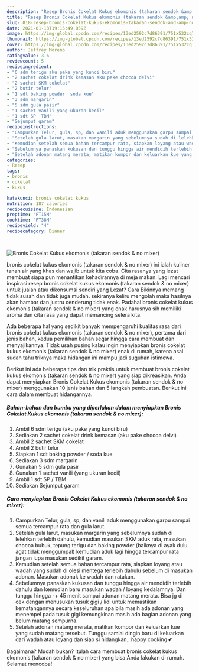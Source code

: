 ```yaml
---
description: "Resep Bronis Cokelat Kukus ekomonis (takaran sendok &amp;amp; no mixer) | Cara Buat Bronis Cokelat Kukus ekomonis (takaran sendok &amp;amp; no mixer) Yang Bikin Ngiler"
title: "Resep Bronis Cokelat Kukus ekomonis (takaran sendok &amp;amp; no mixer) | Cara Buat Bronis Cokelat Kukus ekomonis (takaran sendok &amp;amp; no mixer) Yang Bikin Ngiler"
slug: 818-resep-bronis-cokelat-kukus-ekomonis-takaran-sendok-and-amp-no-mixer-cara-buat-bronis-cokelat-kukus-ekomonis-takaran-sendok-and-amp-no-mixer-yang-bikin-ngiler
date: 2021-01-13T19:15:49.859Z
image: https://img-global.cpcdn.com/recipes/13ed2592c7d86391/751x532cq70/bronis-cokelat-kukus-ekomonis-takaran-sendok-no-mixer-foto-resep-utama.jpg
thumbnail: https://img-global.cpcdn.com/recipes/13ed2592c7d86391/751x532cq70/bronis-cokelat-kukus-ekomonis-takaran-sendok-no-mixer-foto-resep-utama.jpg
cover: https://img-global.cpcdn.com/recipes/13ed2592c7d86391/751x532cq70/bronis-cokelat-kukus-ekomonis-takaran-sendok-no-mixer-foto-resep-utama.jpg
author: Jeffrey Moreno
ratingvalue: 3.6
reviewcount: 5
recipeingredient:
- "6 sdm terigu aku pake yang kunci biru"
- "2 sachet cokelat drink kemasan aku pake chocoa delvi"
- "2 sachet SKM cokelat"
- "2 butir telur"
- "1 sdt baking powder  soda kue"
- "3 sdm margarin"
- "5 sdm gula pasir"
- "1 sachet vanili yang ukuran kecil"
- "1 sdt SP  TBM"
- "Sejumput garam"
recipeinstructions:
- "Campurkan Telur, gula, sp, dan vanili aduk menggunakan garpu sampai semua tercampur rata dan gula larut."
- "Setelah gula larut, masukan margarin yang sebelumnya sudah di lelehkan terlebih dahulu, kemudian masukan SKM aduk rata, masukan chocoa bubuk, tepung terigu dan baking powder (baiknya di ayak dulu agat tidak menggumpal) kemudian aduk lagi hingga tercampur rata jangan lupa masukan sedikit garam."
- "Kemudian setelah semua bahan tercampur rata, siapkan loyang atau wadah yang sudah di olesi mentega terlebih dahulu sebelum di masukan adonan. Masukan adonak ke wadah dan ratakan."
- "Sebelumnya panaskan kukusan dan tunggu hingga air mendidih terlebih dahulu dan kemudian baru masukan wadah / loyang kedalamnya. Dan tunggu hingga -+ 45 menit sampai adonan matang merata. Bisa jg di cek dengan menusukan tusuk gigi / lidi untuk memastikan kematangannya secara keseluruhan apa bila masih ada adonan yang menempel pada tusuk gigi kemungkinan masih ada bagian adonan yang belum matang sempurna."
- "Setelah adonan matang merata, matikan kompor dan keluarkan kue yang sudah matang tersebut. Tunggu samlai dingin baru di keluarkan dari wadah atau loyang dan siap si hidangkan.. happy cooking 💕"
categories:
- Resep
tags:
- bronis
- cokelat
- kukus

katakunci: bronis cokelat kukus 
nutrition: 187 calories
recipecuisine: Indonesian
preptime: "PT15M"
cooktime: "PT38M"
recipeyield: "4"
recipecategory: Dinner

---
```



![Bronis Cokelat Kukus ekomonis (takaran sendok &amp; no mixer)](https://img-global.cpcdn.com/recipes/13ed2592c7d86391/751x532cq70/bronis-cokelat-kukus-ekomonis-takaran-sendok-no-mixer-foto-resep-utama.jpg)


bronis cokelat kukus ekomonis (takaran sendok &amp; no mixer) ini ialah kuliner tanah air yang khas dan wajib untuk kita coba. Cita rasanya yang lezat membuat siapa pun menantikan kehadirannya di meja makan.
Lagi mencari inspirasi resep bronis cokelat kukus ekomonis (takaran sendok &amp; no mixer) untuk jualan atau dikonsumsi sendiri yang Lezat? Cara Bikinnya memang tidak susah dan tidak juga mudah. sekiranya keliru mengolah maka hasilnya akan hambar dan justru cenderung tidak enak. Padahal bronis cokelat kukus ekomonis (takaran sendok &amp; no mixer) yang enak harusnya sih memiliki aroma dan cita rasa yang dapat memancing selera kita.



Ada beberapa hal yang sedikit banyak mempengaruhi kualitas rasa dari bronis cokelat kukus ekomonis (takaran sendok &amp; no mixer), pertama dari jenis bahan, kedua pemilihan bahan segar hingga cara membuat dan menyajikannya. Tidak usah pusing kalau ingin menyiapkan bronis cokelat kukus ekomonis (takaran sendok &amp; no mixer) enak di rumah, karena asal sudah tahu triknya maka hidangan ini mampu jadi suguhan istimewa.


Berikut ini ada beberapa tips dan trik praktis untuk membuat bronis cokelat kukus ekomonis (takaran sendok &amp; no mixer) yang siap dikreasikan. Anda dapat menyiapkan Bronis Cokelat Kukus ekomonis (takaran sendok &amp; no mixer) menggunakan 10 jenis bahan dan 5 langkah pembuatan. Berikut ini cara dalam membuat hidangannya.

<!--inarticleads1-->

##### Bahan-bahan dan bumbu yang diperlukan dalam menyiapkan Bronis Cokelat Kukus ekomonis (takaran sendok &amp; no mixer):

1. Ambil 6 sdm terigu (aku pake yang kunci biru)
1. Sediakan 2 sachet cokelat drink kemasan (aku pake chocoa delvi)
1. Ambil 2 sachet SKM cokelat
1. Ambil 2 butir telur
1. Siapkan 1 sdt baking powder / soda kue
1. Sediakan 3 sdm margarin
1. Gunakan 5 sdm gula pasir
1. Gunakan 1 sachet vanili (yang ukuran kecil)
1. Ambil 1 sdt SP / TBM
1. Sediakan Sejumput garam




<!--inarticleads2-->

##### Cara menyiapkan Bronis Cokelat Kukus ekomonis (takaran sendok &amp; no mixer):

1. Campurkan Telur, gula, sp, dan vanili aduk menggunakan garpu sampai semua tercampur rata dan gula larut.
1. Setelah gula larut, masukan margarin yang sebelumnya sudah di lelehkan terlebih dahulu, kemudian masukan SKM aduk rata, masukan chocoa bubuk, tepung terigu dan baking powder (baiknya di ayak dulu agat tidak menggumpal) kemudian aduk lagi hingga tercampur rata jangan lupa masukan sedikit garam.
1. Kemudian setelah semua bahan tercampur rata, siapkan loyang atau wadah yang sudah di olesi mentega terlebih dahulu sebelum di masukan adonan. Masukan adonak ke wadah dan ratakan.
1. Sebelumnya panaskan kukusan dan tunggu hingga air mendidih terlebih dahulu dan kemudian baru masukan wadah / loyang kedalamnya. Dan tunggu hingga -+ 45 menit sampai adonan matang merata. Bisa jg di cek dengan menusukan tusuk gigi / lidi untuk memastikan kematangannya secara keseluruhan apa bila masih ada adonan yang menempel pada tusuk gigi kemungkinan masih ada bagian adonan yang belum matang sempurna.
1. Setelah adonan matang merata, matikan kompor dan keluarkan kue yang sudah matang tersebut. Tunggu samlai dingin baru di keluarkan dari wadah atau loyang dan siap si hidangkan.. happy cooking 💕




Bagaimana? Mudah bukan? Itulah cara membuat bronis cokelat kukus ekomonis (takaran sendok &amp; no mixer) yang bisa Anda lakukan di rumah. Selamat mencoba!
